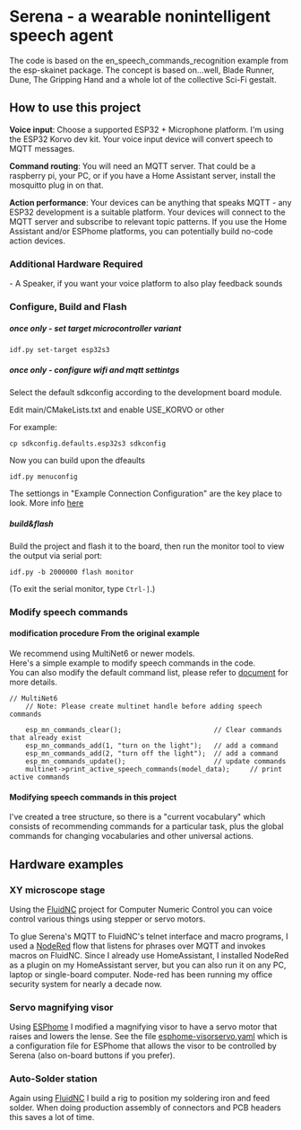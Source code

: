 # Serena - a wearable nonintelligent speech agent

The code is based on the en_speech_commands_recognition example from the
esp-skainet package.   The concept is based on...well, Blade Runner,
Dune, The Gripping Hand and a whole lot of the collective Sci-Fi gestalt.

## How to use this project

**Voice input**: Choose a supported ESP32 + Microphone platform.  I'm using the ESP32
Korvo dev kit.  Your voice input device will convert speech to MQTT messages.

**Command routing**: You will need an MQTT server.   That could be a raspberry pi, your PC,
or if you have a Home Assistant server, install the mosquitto plug in
on that. 

**Action performance**: Your devices can be anything that speaks
MQTT - any ESP32 development is a suitable platform.   Your devices
will connect to the MQTT server and subscribe to relevant topic
patterns.  If you use the Home Assistant and/or ESPhome platforms, you
can potentially build no-code action devices.

### Additional Hardware Required

\- A Speaker, if you want your voice platform to also play feedback
sounds


### Configure, Build and Flash


##### once only - set target microcontroller variant 

```
idf.py set-target esp32s3
```

##### once only - configure wifi and mqtt settintgs

Select the default sdkconfig according to the development board
module.

Edit main/CMakeLists.txt and enable USE_KORVO or other

For example:  

```
cp sdkconfig.defaults.esp32s3 sdkconfig
```

Now you can build upon the dfeaults

```
idf.py menuconfig
```

The settiongs in "Example Connection Configuration" are the key place
to look.   More info [here](https://developer.espressif.com/blog/getting-started-with-wifi-on-esp-idf/)

##### build&flash

Build the project and flash it to the board, then run the monitor tool to view the output via serial port:

```
idf.py -b 2000000 flash monitor 
```

(To exit the serial monitor, type ``Ctrl-]``.)

### Modify speech commands

#### modification procedure From the original example

We recommend using MultiNet6 or newer models.   
Here's a simple example to modify speech commands in the code.  
You can also modify the default command list, please refer to [document](https://docs.espressif.com/projects/esp-sr/en/latest/esp32s3/speech_command_recognition/README.html) for more details.

```
// MultiNet6
    // Note: Please create multinet handle before adding speech commands

    esp_mn_commands_clear();                       // Clear commands that already exist 
    esp_mn_commands_add(1, "turn on the light");   // add a command
    esp_mn_commands_add(2, "turn off the light");  // add a command
    esp_mn_commands_update();                      // update commands
    multinet->print_active_speech_commands(model_data);     // print active commands
```

#### Modifying speech commands in this project

I've created a tree structure, so there is a "current vocabulary"
which consists of recommending commands for a particular task, plus
the global commands for changing vocabularies and other universal
actions.

## Hardware examples

### XY microscope stage

Using the [FluidNC](https://fluidnc.com/) project for Computer Numeric
Control you can voice control various things  using stepper or servo
motors.

To glue Serena's MQTT to FluidNC's telnet interface and macro
programs, I used a [NodeRed](https://nodered.org) flow that listens
for phrases over MQTT and invokes macros on FluidNC.   Since I already
use HomeAssistant, I installed NodeRed as a plugin on my HomeAssistant
server, but you can also run it on any PC, laptop or single-board
computer.   Node-red has been running my office security system for
nearly a decade now.


### Servo magnifying visor

Using [ESPhome](https://esphome.io) I modified a magnifying visor to
have a servo motor that raises and lowers the lense.  See the file
[esphome-visorservo.yaml](esphome-visorservo.yaml) which is a
configuration file for ESPhome that allows the visor to be controlled
by Serena (also on-board buttons if you prefer).

### Auto-Solder station

Again using [FluidNC](https://fluidnc.com/) I build a rig to position
my soldering iron and feed solder.   When doing production assembly of
connectors and PCB headers this saves a lot of time.

